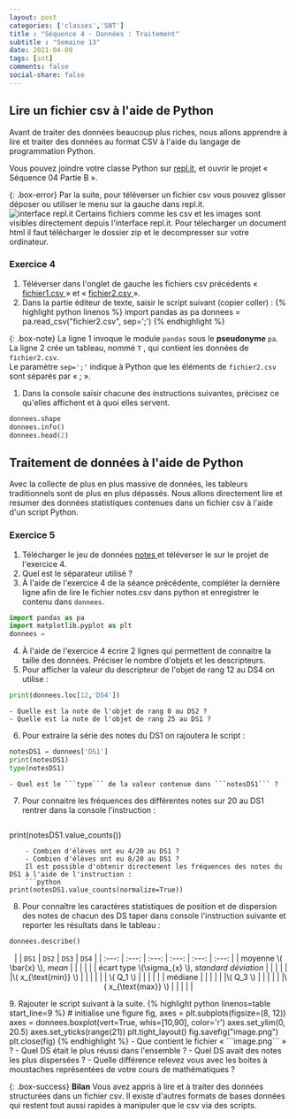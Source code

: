 ```yaml
---
layout: post 
categories: ['classes','SNT']
title : "Séquence 4 - Données : Traitement" 
subtitle : "Semaine 13"
date: 2021-04-09
tags: [snt] 
comments: false
social-share: false
---
```



## Lire un fichier csv à l'aide de Python

Avant de traiter des données beaucoup plus riches, nous allons apprendre à lire et traiter des données au format CSV à l'aide du langage de programmation Python.

Vous pouvez joindre votre classe Python sur [repl.it](https://repl.it/classroom/invite/gMTLc3T), et ouvrir le projet &laquo; Séquence 04 Partie B &raquo;.

{: .box-error}
Par la suite, pour téléverser un fichier csv vous pouvez glisser déposer ou utiliser le menu sur la gauche dans repl.it.\
![interface repl.it](https://i.imgur.com/upvbE2S.jpg)
Certains fichiers comme les csv et les images sont visibles directement depuis l'interface repl.it. Pour télecharger un document html il faut télécharger le dossier zip et le decompresser sur votre ordinateur.

### Exercice 4 

1. Téléverser dans l'onglet de gauche les fichiers csv précédents &laquo; [fichier1.csv <i class="fas fa-file-csv"></i>](https://drive.google.com/file/d/1ISDhHurlQUjyRKSrEIM5eqKsYCMHYn_T/view) &raquo; et &laquo; [fichier2.csv <i class="fas fa-file-csv"></i>](https://drive.google.com/file/d/1IfeQmxgisjn7rAC5JXJEfsaicjehctZh/view) &raquo;.
1. Dans la partie éditeur de texte, saisir le script suivant (copier coller) : 
{% highlight python linenos %}
import pandas as pa
donnees = pa.read_csv("fichier2.csv", sep=';')
{% endhighlight %}

{: .box-note} 
La ligne 1 invoque le module ```pandas``` sous le **pseudonyme** ```pa```.  
La ligne 2 crée un tableau, nommé ```T``` , qui contient les données de ```fichier2.csv```.  
Le paramètre ```sep=';'``` indique à Python que les éléments de ```fichier2.csv``` sont séparés par &laquo; ; &raquo;.
1. Dans la console saisir chacune des instructions suivantes, précisez ce qu'elles affichent et à quoi elles servent.
```python 
donnees.shape 
donnees.info() 
donnees.head(2)
``` 


## Traitement de données à l'aide de Python

Avec la collecte de plus en plus massive de données, les tableurs traditionnels sont de plus en plus dépassés.
Nous allons directement lire et resumer des données statistiques contenues dans  un fichier csv à l'aide d'un script Python.


### Exercice 5 

1. Télécharger le jeu de données [notes <i class="fas fa-file-csv"></i>](https://drive.google.com/file/d/1y4VS__Y3XdwD5b7KOTYK5DRW9Eys7vm8/view) et téléverser le sur le projet de l'exercice 4.
2. Quel est le séparateur utilisé ?
3. À l'aide de l'exercice 4 de la séance précédente, compléter la dernière ligne afin de lire le fichier notes.csv dans python et enregistrer le contenu dans ```donnees```.  
```python
import pandas as pa
import matplotlib.pyplot as plt  
donnees = 
```
4. À l'aide de l'exercice 4 écrire 2 lignes qui permettent de connaitre la taille des données. Préciser le nombre d'objets et les descripteurs.
5. Pour afficher la valeur du descripteur de l'objet de rang $12$ au DS4 on utilise :
```python
print(donnees.loc[12,'DS4'])
```
	- Quelle est la note de l'objet de rang 0 au DS2 ? 
	- Quelle est la note de l'objet de rang 25 au DS1 ?
6. Pour extraire la série des notes du DS1 on rajoutera le script :
```python
notesDS1 = donnees['DS1']
print(notesDS1)
type(notesDS1)
```
	- Quel est le ```type``` de la valeur contenue dans ```notesDS1``` ?
7. Pour connaitre les fréquences des différentes notes sur 20 au DS1 rentrer dans la console l'instruction :
	```python
print(notesDS1.value_counts()) 
```
	- Combien d'élèves ont eu 4/20 au DS1 ?
	- Combien d'élèves ont eu 8/20 au DS1 ?
	Il est possible d'obtenir directement les fréquences des notes du DS1 à l'aide de l'instruction :
	```python
print(notesDS1.value_counts(normalize=True)) 
```
8. Pour connaître les caractères statistiques de position et de dispersion des notes de chacun des DS taper dans console l'instruction suivante et reporter les résultats dans le tableau :
```python
donnees.describe()
```
<p>
<div align="center" markdown="1"> 

|  |   ```DS1```   |    ```DS2```   |   ```DS3```   |   ```DS4```   |
| :---: | :---: | :---: | :---: | :---: | :---: | 
| moyenne \\( \bar{x} \\), *mean* | | | | |
| écart type \\(\sigma_{x} \\), *standard déviation* | | | | |
|\\( x_{\text{min}} \\) | | | | |
| \\( Q_1 \\)   | | | | |
| médiane | | | | |
|\\( Q_3 \\) | | | | |
|\\( x_{\text{max}} \\) | | | | |

</div>
</p> 
9. Rajouter le script suivant à la suite.
{% highlight python linenos=table start_line=9  %}
# initialise une figure  
fig, axes = plt.subplots(figsize=(8, 12))
axes = donnees.boxplot(vert=True,  whis=[10,90], color='r')
axes.set_ylim(0, 20.5)
axes.set_yticks(range(21)) 
plt.tight_layout()
fig.savefig("image.png")
plt.close(fig) 
{% endhighlight %}
- Que contient le fichier &laquo;  ```image.png``` &raquo; ?
- Quel DS était le plus réussi dans l'ensemble ?  
- Quel DS avait des notes les plus dispersées ?
- Quelle différence relevez vous avec les boites à moustaches représentées de votre cours de mathématiques ?

{: .box-success} 
**Bilan** 
	Vous avez appris à lire et à traiter des données structurées dans un fichier csv. Il existe d'autres formats de bases données qui restent tout aussi rapides à manipuler que le csv via des scripts.
